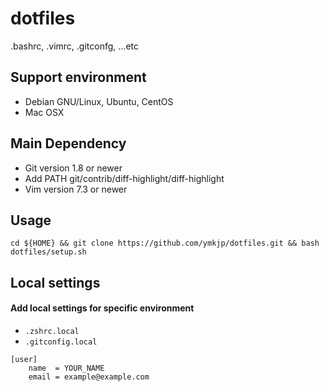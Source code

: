 dotfiles
========
.bashrc, .vimrc, .gitconfg, ...etc


## Support environment
* Debian GNU/Linux, Ubuntu, CentOS
* Mac OSX


## Main Dependency
* Git version 1.8 or newer
* Add PATH git/contrib/diff-highlight/diff-highlight
* Vim version 7.3 or newer


## Usage
```
cd ${HOME} && git clone https://github.com/ymkjp/dotfiles.git && bash dotfiles/setup.sh
```

## Local settings
#### Add local settings for specific environment
 * `.zshrc.local`
 * `.gitconfig.local`

```
[user]
    name  = YOUR_NAME
    email = example@example.com
```
